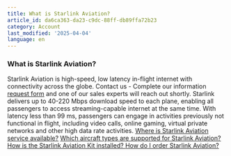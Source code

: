 ```yaml
---
title: What is Starlink Aviation?
article_id: da6ca363-da23-c9dc-88ff-db89ffa72b23
category: Account
last_modified: '2025-04-04'
language: en
---
```


### What is Starlink Aviation?
Starlink Aviation is high-speed, low latency in-flight internet with connectivity across the globe. Contact us - Complete our information [request form](https://www.starlink.com/support/article/<https:/starlink.typeform.com/aviation-info>) and one of our sales experts will reach out shortly.
Starlink delivers up to 40-220 Mbps download speed to each plane, enabling all passengers to access streaming-capable internet at the same time. With latency less than 99 ms, passengers can engage in activities previously not functional in flight, including video calls, online gaming, virtual private networks and other high data rate activities.
[Where is Starlink Aviation service available?](https://www.starlink.com/support/article/<https:/support.starlink.com/?topic=bc134ccc-57ee-c44d-8b90-e8cbc9a44865>)
[Which aircraft types are supported for Starlink Aviation?](https://www.starlink.com/support/article/<https:/support.starlink.com/?topic=9c43bea7-0645-5854-6842-dabb0def8a94>)
[How is the Starlink Aviation Kit installed? ](https://www.starlink.com/support/article/<https:/support.starlink.com/?topic=e9864feb-7b7d-c393-7de6-18f64b24dc84>)
[How do I order Starlink Aviation? ](https://www.starlink.com/support/article/<https:/support.starlink.com/?topic=8fb84a4f-7e63-a7f2-4be3-61a533801693>)